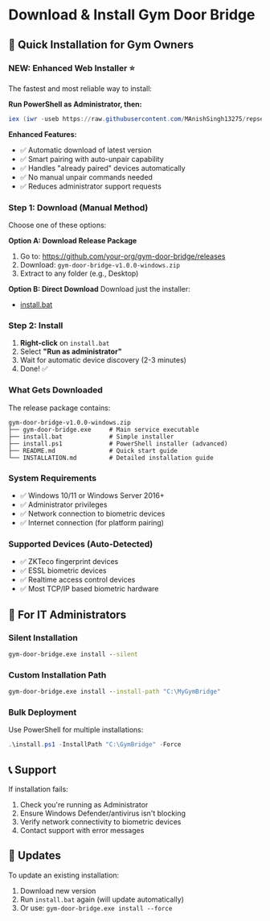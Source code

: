 # Download & Install Gym Door Bridge

## 🚀 Quick Installation for Gym Owners

### NEW: Enhanced Web Installer ⭐

The fastest and most reliable way to install:

**Run PowerShell as Administrator, then:**
```powershell
iex (iwr -useb https://raw.githubusercontent.com/MAnishSingh13275/repset_bridge/main/web-install.ps1).Content
```

**Enhanced Features:**
- ✅ Automatic download of latest version
- ✅ Smart pairing with auto-unpair capability  
- ✅ Handles "already paired" devices automatically
- ✅ No manual unpair commands needed
- ✅ Reduces administrator support requests

### Step 1: Download (Manual Method)
Choose one of these options:

**Option A: Download Release Package**
1. Go to: https://github.com/your-org/gym-door-bridge/releases
2. Download: `gym-door-bridge-v1.0.0-windows.zip`
3. Extract to any folder (e.g., Desktop)

**Option B: Direct Download**
Download just the installer:
- [install.bat](https://github.com/your-org/gym-door-bridge/releases/download/v1.0.0/install.bat)

### Step 2: Install
1. **Right-click** on `install.bat`
2. Select **"Run as administrator"**
3. Wait for automatic device discovery (2-3 minutes)
4. Done! ✅

### What Gets Downloaded

The release package contains:
```
gym-door-bridge-v1.0.0-windows.zip
├── gym-door-bridge.exe     # Main service executable
├── install.bat             # Simple installer
├── install.ps1             # PowerShell installer (advanced)
├── README.md               # Quick start guide
└── INSTALLATION.md         # Detailed installation guide
```

### System Requirements
- ✅ Windows 10/11 or Windows Server 2016+
- ✅ Administrator privileges
- ✅ Network connection to biometric devices
- ✅ Internet connection (for platform pairing)

### Supported Devices (Auto-Detected)
- ✅ ZKTeco fingerprint devices
- ✅ ESSL biometric devices  
- ✅ Realtime access control devices
- ✅ Most TCP/IP based biometric hardware

## 🔧 For IT Administrators

### Silent Installation
```cmd
gym-door-bridge.exe install --silent
```

### Custom Installation Path
```cmd
gym-door-bridge.exe install --install-path "C:\MyGymBridge"
```

### Bulk Deployment
Use PowerShell for multiple installations:
```powershell
.\install.ps1 -InstallPath "C:\GymBridge" -Force
```

## 📞 Support

If installation fails:
1. Check you're running as Administrator
2. Ensure Windows Defender/antivirus isn't blocking
3. Verify network connectivity to biometric devices
4. Contact support with error messages

## 🔄 Updates

To update an existing installation:
1. Download new version
2. Run `install.bat` again (will update automatically)
3. Or use: `gym-door-bridge.exe install --force`
